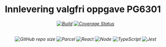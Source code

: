# Innlevering valgfri oppgave PG6301
<h6 align="center">

[![Build](https://github.com/kristiania-pg6301-2022/pg6301-innlevering-vetledv/actions/workflows/test.yml/badge.svg)](https://github.com/kristiania-pg6301-2022/pg6301-innlevering-vetledv/actions/workflows/test.yml)
[![Coverage Status](https://coveralls.io/repos/github/kristiania-pg6301-2022/pg6301-innlevering-vetledv/badge.svg?branch=main)](https://coveralls.io/github/kristiania-pg6301-2022/pg6301-innlevering-vetledv?branch=main)

</h6>


<h6 align="center">

![GitHub repo size](https://img.shields.io/github/repo-size/kristiania-pg6301-2022/pg6301-innlevering-runejac)
![Parcel](https://badges.aleen42.com/src/parcel.svg)
![React](https://badges.aleen42.com/src/react.svg)
![Node](https://badges.aleen42.com/src/node.svg)
![TypeScript](https://badges.aleen42.com/src/typescript.svg)
![Jest](https://badges.aleen42.com/src/jest_1.svg)

</h6>
